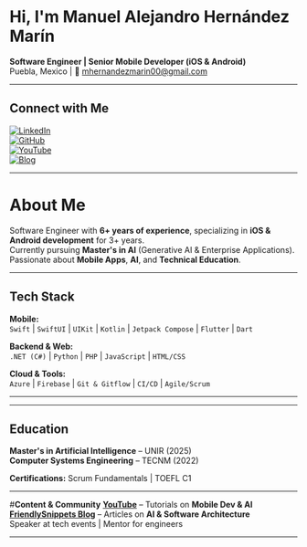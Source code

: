 
# Hi, I'm **Manuel Alejandro Hernández Marín**  
**Software Engineer | Senior Mobile Developer (iOS & Android)**  
Puebla, Mexico | 📧 mhernandezmarin00@gmail.com  

---

## **Connect with Me**
[![LinkedIn](https://img.shields.io/badge/LinkedIn-Connect-blue?style=flat&logo=linkedin)](https://www.linkedin.com/in/YourLinkedInUsername)  
[![GitHub](https://img.shields.io/badge/GitHub-Follow-black?style=flat&logo=github)](https://github.com/YourGitHubUsername)  
[![YouTube](https://img.shields.io/badge/YouTube-Subscribe-red?style=flat&logo=youtube)](https://youtube.com/YourChannel)  
[![Blog](https://img.shields.io/badge/Blog-FriendlySnippets-brightgreen?style=flat&logo=hashnode)](https://yourbloglink.com)  

---

# **About Me**  
Software Engineer with **6+ years of experience**, specializing in **iOS & Android development** for 3+ years.  
Currently pursuing **Master's in AI** (Generative AI & Enterprise Applications).  
Passionate about **Mobile Apps**, **AI**, and **Technical Education**.  

---

## **Tech Stack**
**Mobile:**  
`Swift` | `SwiftUI` | `UIKit` | `Kotlin` | `Jetpack Compose` | `Flutter` | `Dart`  

**Backend & Web:**  
`.NET (C#)` | `Python` | `PHP` | `JavaScript` | `HTML/CSS`  

**Cloud & Tools:**  
`Azure` | `Firebase` | `Git & Gitflow` | `CI/CD` | `Agile/Scrum`  

---

---

## **Education**
**Master's in Artificial Intelligence** – UNIR (2025)  
**Computer Systems Engineering** – TECNM (2022)  

**Certifications:** Scrum Fundamentals | TOEFL C1  

---

#**Content & Community**
**[YouTube](#)** – Tutorials on **Mobile Dev & AI**  
**[FriendlySnippets Blog](#)** – Articles on **AI & Software Architecture**  
Speaker at tech events | Mentor for engineers  

---
